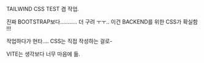 TAILWIND CSS TEST 겸 작업.

진짜 BOOTSTRAP보다........... 더 구려 ㅜㅜ..
이건 BACKEND를 위한 CSS가 확실함 !!!

작업하다가 현타.... CSS는 직접 작성하는 걸로-

VITE는 생각보다 너무 마음에 듦.
